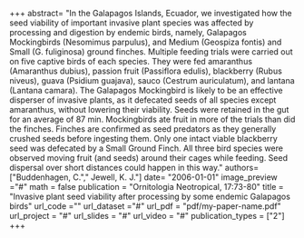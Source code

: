 +++
abstract= "In the Galapagos Islands, Ecuador, we investigated how the seed viability of important invasive plant species was affected by processing and digestion by endemic birds, namely, Galapagos Mockingbirds (Nesomimus parpulus), and Medium (Geospiza fontis) and Small (G. fuliginosa) ground finches. Multiple feeding trials were carried out on five captive birds of each species. They were fed amaranthus (Amaranthus dubius), passion fruit (Passiflora edulis), blackberry (Rubus niveus), guava (Psidium guajava), sauco (Cestrum auriculatum), and lantana (Lantana camara). The Galapagos Mockingbird is likely to be an effective disperser of invasive plants, as it defecated seeds of all species except amaranthus, without lowering their viability. Seeds were retained in the gut for an average of 87 min. Mockingbirds ate fruit in more of the trials than did the finches. Finches are confirmed as seed predators as they generally crushed seeds before ingesting them. Only one intact viable blackberry seed was defecated by a Small Ground Finch. All three bird species were observed moving fruit (and seeds) around their cages while feeding. Seed dispersal over short distances could happen in this way."
authors= ["Buddenhagen, C."," Jewell, K. J."]
date= "2006-01-01"
image_preview ="#"
math = false
publication = "Ornitologia Neotropical, 17:73-80"
title = "Invasive plant seed viability after processing by some endemic Galapagos birds"
url_code =""
url_dataset ="#"
url_pdf = "pdf/my-paper-name.pdf"
url_project = "#"
url_slides = "#"
url_video = "#"
publication_types = ["2"]
+++